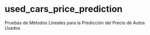 # used_cars_price_prediction
Pruebas de Métodos Lineales para la Predicción del Precio de Autos Usados
